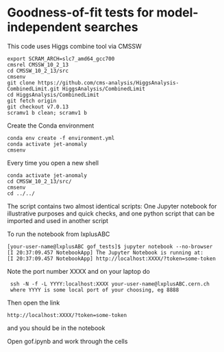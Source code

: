 # Goodness-of-fit tests for model-independent searches

This code uses Higgs combine tool via CMSSW

```
export SCRAM_ARCH=slc7_amd64_gcc700
cmsrel CMSSW_10_2_13
cd CMSSW_10_2_13/src
cmsenv
git clone https://github.com/cms-analysis/HiggsAnalysis-CombinedLimit.git HiggsAnalysis/CombinedLimit
cd HiggsAnalysis/CombinedLimit
git fetch origin
git checkout v7.0.13
scramv1 b clean; scramv1 b
```

Create the Conda environment

```
conda env create -f environment.yml
conda activate jet-anomaly
cmsenv
```

Every time you open a new shell
```
conda activate jet-anomaly
cd CMSSW_10_2_13/src/
cmsenv
cd ../../
```

The script contains two almost identical scripts: One Jupyter notebook for illustrative purposes and quick checks, and one python script that can be imported and used in another script

To run the notebook from lxplusABC
```
[your-user-name@lxplusABC gof_tests]$ jupyter notebook --no-browser
[I 20:37:09.457 NotebookApp] The Jupyter Notebook is running at:
[I 20:37:09.457 NotebookApp] http://localhost:XXXX/?token=some-token
```

Note the port number XXXX and on your laptop do
```
 ssh -N -f -L YYYY:localhost:XXXX your-user-name@lxplusABC.cern.ch
 where YYYY is some local port of your choosing, eg 8888
 ```
 Then open the link
  ```
http://localhost:XXXX/?token=some-token
  ```
and you should be in the notebook
  
Open gof.ipynb and work through the cells